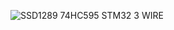 

![SSD1289 74HC595 STM32 3 WIRE](https://github.com/offpic/SSD1289-74HC595-STM32F401-3WIRE-STM32-TFT/assets/31142397/7731e93a-e935-40bd-beac-81b5ea522624)
